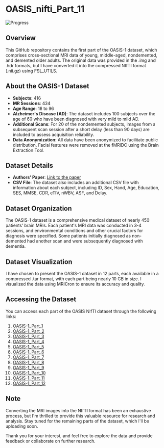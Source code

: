 # OASIS_nifti_Part_11

![Progress](https://progress-bar.dev/92/?title=Progress&width=150&color=brightgreen)

## Overview
This GitHub repository contains the first part of the OASIS-1 dataset, which comprises cross-sectional MRI data of young, middle-aged, nondemented, and demented older adults. The original data was provided in the .img and .hdr formats, but I have converted it into the compressed NIfTI format (.nii.gz) using FSL_UTILS.

## About the OASIS-1 Dataset
- **Subjects**: 416
- **MR Sessions**: 434
- **Age Range**: 18 to 96
- **Alzheimer's Disease (AD)**: The dataset includes 100 subjects over the age of 60 who have been diagnosed with very mild to mild AD.
- **Additional Scans**: For 20 of the nondemented subjects, images from a subsequent scan session after a short delay (less than 90 days) are included to assess acquisition reliability.
- **Data Anonymization**: All data have been anonymized to facilitate public distribution. Facial features were removed at the fMRIDC using the Brain Extraction Tool.

## Dataset Details
- **Authors' Paper**: [Link to the paper](https://direct.mit.edu/jocn/article-abstract/19/9/1498/4427/Open-Access-Series-of-Imaging-Studies-OASIS-Cross)
- **CSV File**: The dataset also includes an additional CSV file with information about each subject, including ID, Sex, Hand, Age, Education, SES, MMSE, CDR, eTIV, nWBV, ASF, and Delay.

## Dataset Organization
The OASIS-1 dataset is a comprehensive medical dataset of nearly 450 patients' brain MRIs. Each patient's MRI data was conducted in 3-4 sessions, and environmental conditions and other crucial factors for diagnosis were specified. Some patients initially diagnosed as non-demented had another scan and were subsequently diagnosed with dementia.

## Dataset Visualization
I have chosen to present the OASIS-1 dataset in 12 parts, each available in a compressed .tar format, with each part being nearly 10 GB in size. I visualized the data using MRICron to ensure its accuracy and quality.

## Accessing the Dataset

You can access each part of the OASIS NIfTI dataset through the following links:

1. [OASIS-1_Part_1](https://github.com/blackpearl006/OASIS_nifti_Part_1)
2. [OASIS-1_Part_2](https://github.com/blackpearl006/OASIS_nifti_Part_2)
3. [OASIS-1_Part_3](https://github.com/blackpearl006/OASIS_nifti_Part_3)
4. [OASIS-1_Part_4](https://github.com/blackpearl006/OASIS_nifti_Part_4)
5. [OASIS-1_Part_5](https://github.com/blackpearl006/OASIS_nifti_Part_5)
6. [OASIS-1_Part_6](https://github.com/blackpearl006/OASIS_nifti_Part_6)
7. [OASIS-1_Part_7](https://github.com/blackpearl006/OASIS_nifti_Part_7)
8. [OASIS-1_Part_8](https://github.com/blackpearl006/OASIS_nifti_Part_8)
9. [OASIS-1_Part_9](https://github.com/blackpearl006/OASIS_nifti_Part_9)
10. [OASIS-1_Part_10](https://github.com/blackpearl006/OASIS_nifti_Part_10)
11. [OASIS-1_Part_11](https://github.com/blackpearl006/OASIS_nifti_Part_11)
12. [OASIS-1_Part_12](https://github.com/blackpearl006/OASIS_nifti_Part_12)

## Note
Converting the MRI images into the NIfTI format has been an exhaustive process, but I'm thrilled to provide this valuable resource for research and analysis. Stay tuned for the remaining parts of the dataset, which I'll be uploading soon.

Thank you for your interest, and feel free to explore the data and provide feedback or collaborate on further research.


